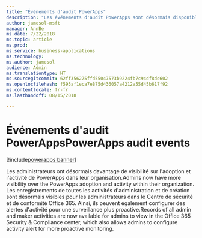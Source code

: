 ```yaml
---
title: "Événements d'audit PowerApps"
description: "Les événements d'audit PowerApps sont désormais disponibles dans le Centre de sécurité et de conformité Office 365"
author: jamesol-msft
manager: AnnBe
ms.date: 7/22/2018
ms.topic: article
ms.prod: 
ms.service: business-applications
ms.technology: 
ms.author: jamesol
audience: Admin
ms.translationtype: HT
ms.sourcegitcommit: 62ff356275ffd55047573b9224fb7c94df8dd602
ms.openlocfilehash: f593af1eca7e875d436057a4212a55d45b617f92
ms.contentlocale: fr-fr
ms.lasthandoff: 08/15/2018

---
```

# <a name="powerapps-audit-events"></a><span data-ttu-id="c9f6f-103">Événements d'audit PowerApps</span><span class="sxs-lookup"><span data-stu-id="c9f6f-103">PowerApps audit events</span></span>

[!include[powerapps banner](../includes/powerapps.md)]




<span data-ttu-id="c9f6f-104">Les administrateurs ont désormais davantage de visibilité sur l'adoption et l'activité de PowerApps dans leur organisation.</span><span class="sxs-lookup"><span data-stu-id="c9f6f-104">Admins now have more visibility over the PowerApps adoption and activity within their organization.</span></span> <span data-ttu-id="c9f6f-105">Les enregistrements de toutes les activités d'administration et de création sont désormais visibles pour les administrateurs dans le Centre de sécurité et de conformité Office 365. Ainsi, ils peuvent également configurer des alertes d'activité pour une surveillance plus proactive.</span><span class="sxs-lookup"><span data-stu-id="c9f6f-105">Records of all admin and maker activities are now available for admins to view in the Office 365 Security & Compliance center, which also allows admins to configure activity alert for more proactive monitoring.</span></span>

